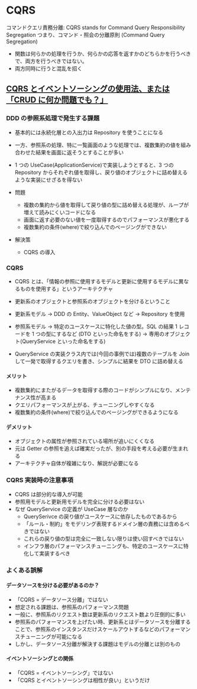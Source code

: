# CQRS

コマンドクエリ責務分離: CQRS stands for Command Query Responsibility Segregation
つまり、コマンド・照会の分離原則 (Command Query Segregation)

- 関数は何らかの処理を行うか、何らかの応答を返すかのどちらかを行うべきで、両方を行うべきではない。
- 両方同時に行うと混乱を招く

## [CQRS とイベントソーシングの使用法、または「CRUD に何か問題でも？」](https://postd.cc/using-cqrs-with-event-sourcing/)

### DDD の参照系処理で発生する課題

- 基本的には永続化層との入出力は Repository を使うことになる
- 一方、参照系の処理、特に一覧画面のような処理では、複数集約の値を組み合わせた結果を画面に返そうとすることが多い
- 1 つの UseCase(ApplicationService)で実装しようとすると、3 つの Repository からそれぞれ値を取得し、戻り値のオブジェクトに詰め替えるような実装にせざるを得ない
- 問題

  - 複数の集約から値を取得して戻り値の型に詰め替える処理が、ループが増えて読みにくいコードになる
  - 画面に返す必要のない値を一度取得するのでパフォーマンスが悪化する
  - 複数集約の条件(where)で絞り込んでのページングができない

- 解決策
  - CQRS の導入

### CQRS

- CQRS とは、「情報の参照に使用するモデルと更新に使用するモデルに異なるものを使用する」というアーキテクチャ
- 更新系のオブジェクトと参照系のオブジェクトを分けるということ

- 更新系モデル -> DDD の Entity、ValueObject など -> Repository を使用
- 参照系モデル -> 特定のユースケースに特化した値の型。SQL の結果 1 レコードを 1 つの型にするなど (DTO といった命名をする) -> 専用のオブジェクト(QueryService といった命名をする)

- QueryService の実装クラス内では(今回の事例では)複数のテーブルを Join して一発で取得するクエリを書き、シンプルに結果を DTO に詰め替える

#### メリット

- 複数集約にまたがるデータを取得する際のコードがシンプルになり、メンテナンス性が高まる
- クエリパフォーマンスが上がる、チューニングしやすくなる
- 複数集約の条件(where)で絞り込んでのページングができるようになる

#### デメリット

- オブジェクトの属性が参照されている場所が追いにくくなる
- 元は Getter の参照を追えば確実だったが、別の手段を考える必要が生まれる
- アーキテクチャ自体が複雑になり、解説が必要になる

### CQRS 実装時の注意事項

- CQRS は部分的な導入が可能
- 参照用モデルと更新用モデルを完全に分ける必要はない
- なぜ QueryService の定義が UseCase 層なのか
  - QuerySerivce の戻り値がユースケースに依存したものであるから
  - 「ルール・制約」をモデリング表現するドメイン層の責務には含めるべきではない
  - これらの戻り値の型は完全に一致しない限りは使い回すべきではない
  - インフラ層のパフォーマンスチューニングも、特定のユースケースに特化して実装するべき

### よくある誤解

#### データソースを分ける必要があるのか？

- 「CQRS = データソース分離」ではない
- 想定される課題は、参照系のパフォーマンス問題
- 一般に、参照系のリクエスト数は更新系のリクエスト数より圧倒的に多い
- 参照系のパフォーマンスを上げたい時、更新系とはデータソースを分離することで、参照系のインスタンスだけスケールアウトするなどのパフォーマンスチューニングが可能になる
- しかし、データソース分離が解決する課題はモデルの分離とは別のもの

#### イベントソーシングとの関係

- 「CQRS = イベントソーシング」ではない
- 「CQRS とイベントソーシングは相性が良い」というだけ
